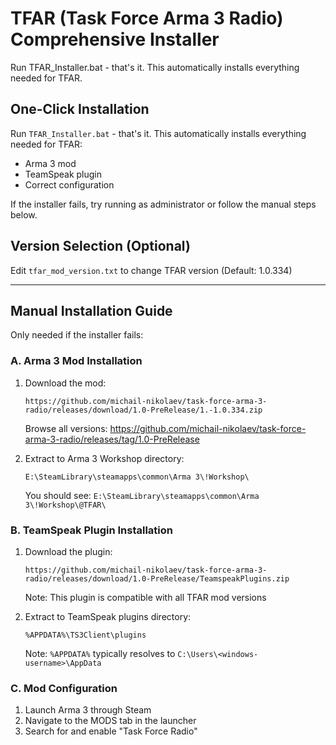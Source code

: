 # TFAR (Task Force Arma 3 Radio) Comprehensive Installer
Run TFAR_Installer.bat - that's it. This automatically installs everything needed for TFAR.

## One-Click Installation
Run `TFAR_Installer.bat` - that's it. This automatically installs everything needed for TFAR:
- Arma 3 mod
- TeamSpeak plugin
- Correct configuration

If the installer fails, try running as administrator or follow the manual steps below.

## Version Selection (Optional)
Edit `tfar_mod_version.txt` to change TFAR version (Default: 1.0.334)

---

## Manual Installation Guide
Only needed if the installer fails:

### A. Arma 3 Mod Installation
1. Download the mod:
   ```
   https://github.com/michail-nikolaev/task-force-arma-3-radio/releases/download/1.0-PreRelease/1.-1.0.334.zip
   ```
   Browse all versions: https://github.com/michail-nikolaev/task-force-arma-3-radio/releases/tag/1.0-PreRelease

2. Extract to Arma 3 Workshop directory:
   ```
   E:\SteamLibrary\steamapps\common\Arma 3\!Workshop\
   ```
   You should see: `E:\SteamLibrary\steamapps\common\Arma 3\!Workshop\@TFAR\`

### B. TeamSpeak Plugin Installation
1. Download the plugin:
   ```
   https://github.com/michail-nikolaev/task-force-arma-3-radio/releases/download/1.0-PreRelease/TeamspeakPlugins.zip
   ```
   Note: This plugin is compatible with all TFAR mod versions

2. Extract to TeamSpeak plugins directory:
   ```
   %APPDATA%\TS3Client\plugins
   ```
   Note: `%APPDATA%` typically resolves to `C:\Users\<windows-username>\AppData`

### C. Mod Configuration
1. Launch Arma 3 through Steam
2. Navigate to the MODS tab in the launcher
3. Search for and enable "Task Force Radio"
